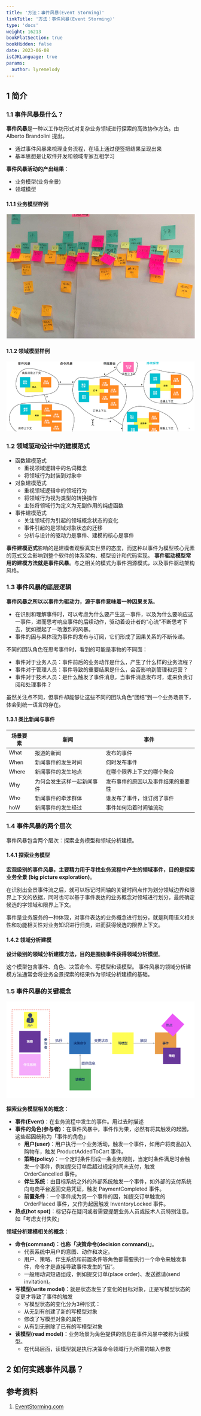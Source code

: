 ```yaml
---
title: '方法：事件风暴(Event Storming)'
linkTitle: '方法：事件风暴(Event Storming)'
type: 'docs'
weight: 16213
bookFlatSection: true
bookHidden: false
date: 2023-06-08
isCJKLanguage: true
params:
  author: lyremelody
---
```


## 1 简介
### 1.1 事件风暴是什么？
**事件风暴**是一种以工作坊形式对复杂业务领域进行探索的高效协作方法。由 Alberto Brandolini 提出。
* 通过事件风暴来梳理业务流程，在墙上通过便签把结果呈现出来
* 基本思想是让软件开发和领域专家互相学习

**事件风暴活动的产出结果**：
* 业务模型(业务全景)
* 领域模型

#### 1.1.1 业务模型样例
![](images/business-model-example.png)

#### 1.1.2 领域模型样例
![](images/domain-model-example.png)

### 1.2 领域驱动设计中的建模范式
* 函数建模范式
  * 重视领域逻辑中的名词概念
  * 将领域行为封装到对象中
* 对象建模范式
  * 重视领域逻辑中的领域行为
  * 将领域行为视为类型的转换操作
  * 主张将领域行为定义为无副作用的纯虚函数
* 事件建模范式
  * 关注领域行为引起的领域概念状态的变化
  * 事件引起的是领域对象状态的迁移
  * 分析与设计的驱动力是事件、建模的核心是事件

**事件建模范式**影响的是建模者观察真实世界的态度，而这种以事件为模型核心元素的范式又会影响到整个软件的体系架构、模型设计和代码实现。
**事件驱动模型常用的建模方法就是事件风暴**。与之相关的模式为事件溯源模式，以及事件驱动架构风格。

### 1.3 事件风暴的底层逻辑
**事件风暴之所以以事件为驱动力，源于事件意味着一种因果关系**。
* 在识别和理解事件时，可以考虑为什么要产生这一事件，以及为什么要响应这一事件，进而思考响应事件的后续动作，驱动着设计者的“心流”不断思考下去，犹如搅起了一场激烈的风暴。
* 事件的因与果体现为事件的发布与订阅，它们形成了因果关系的不断传递。

不同的团队角色在思考事件时，看到的可能是事物的不同面：
* 事件对于业务人员：事件前后的业务动作是什么，产生了什么样的业务流程？
* 事件对于管理人员：事件导致的重要结果是什么，会否影响到管理和运营？
* 事件对于技术人员：是什么触发了事件消息，当事件消息发布时，谁来负责订阅和处理事件？

虽然关注点不同，但事件却能够让这些不同的团队角色“团结”到一个业务场景下，体会到统一语言的存在。

#### 1.3.1 类比新闻与事件

| 场景要素 | 新闻                       | 事件                               |
| -------- | -------------------------- | ---------------------------------- |
| What     | 报道的新闻                 | 发布的事件                         |
| When     | 新闻事件的发生时间         | 何时发布事件                       |
| Where    | 新闻事件的发生地点         | 在哪个限界上下文的哪个聚合         |
| Why      | 为何会发生这样一起新闻事件 | 发布事件的原因以及事件结果的重要性 |
| Who      | 新闻事件的牵涉群体         | 谁发布了事件，谁订阅了事件         |
| hoW      | 新闻事件的发生经过         | 事件如何沿着时间轴流动             |

### 1.4 事件风暴的两个层次
事件风暴包含两个层次：探索业务模型和领域分析建模。

#### 1.4.1 探索业务模型
**宏观级别的事件风暴，主要精力用于寻找业务流程中产生的领域事件，目的是探索业务全景 (big picture exploration)**。

在识别出全景事件流之后，就可以标记时间轴的关键时间点作为划分领域边界和限界上下文的依据，同时也可以基于事件表达的业务概念对领域进行划分，最终确定候选的字领域和限界上下文。

事件是业务服务的一种体现，对事件表达的业务概念进行划分，就是利用语义相关性和功能相关性对业务知识进行归类，进而获得候选的限界上下文。

#### 1.4.2 领域分析建模
**设计级别的领域分析建模方法，目的是围绕事件获得领域分析模型**。

这个模型包含事件、角色、决策命令、写模型和读模型。
事件风暴的领域分析建模方法通常会将业务全景探索的结果作为领域分析建模的基础。

### 1.5 事件风暴的关键概念
![](images/event-storming-key-concepts.png)

**探索业务模型相关的概念**：
* **事件(Event)**：在业务流程中发生的事件。用过去时描述
* **事件的角色(参与者)**：在事件风暴中，事件作为果，必然有将其触发的起因，这些起因统称为「事件的角色」
  * **用户(user)**：用户执行一个业务活动，触发一个事件，如用户将商品加入购物车，触发 ProductAddedToCart 事件。
  * **策略(policy)**：一个定时条件形成一条业务规则，当定时条件满足时会触发一个事件，例如提交订单后超过规定时间未支付，触发 OrderCancelled 事件。
  * **伴生系统**：由目标系统之外的外部系统触发一个事件，如外部的支付系统向电商平台返回交易凭证，触发 PaymentCompleted 事件。
  * **前置条件**：一个事件成为另一个事件的因，如提交订单触发的 OrderPlaced 事件，又作为起因触发 InventoryLocked 事件。
* **热点(hot spot)**：标记存在疑问或者需要提醒业务人员或技术人员特别注意。如「考虑支付失败」

**领域分析建模相关的概念**：
* **命令(command)：也称「决策命令(decision command)」**。
  * 代表系统中用户的意图、动作和决定。
  * 用户、策略、伴生系统和前置条件等角色都需要执行一个命令来触发事件，命令才是直接导致事件发生的“因”。
  * 一般用动词短语组成，例如提交订单(place order)、发送邀请(send invitation)。
* **写模型(write model)**：就是状态发生了变化的目标对象，正是写模型状态的变更才导致了事件的触发
  * 写模型状态的变化分为3种形式：
  * 从无到有创建了新的写模型对象
  * 修改了写模型对象的属性
  * 从有到无删除了已有的写模型对象
* **读模型(read model)**：业务场景为角色提供的信息在事件风暴中被称为读模型。
  * 在代码层面，读模型就是执行决策命令领域行为所需的输入参数

## 2 如何实践事件风暴？

## 参考资料
1. [EventStorming.com](https://www.eventstorming.com/)